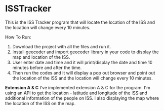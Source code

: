 # ISSTracker

This is the ISS Tracker program that will locate the location of the ISS and the location will change every 10 minutes.

How To Run:
1. Download the project with all the files and run it.
2. Install geocoder and import geocoder library in your code to display the map and location of the ISS.
3. User enter date and time and it will print/display the date and time 10 minutes before and after the time.
4. Then run the codes and it will display a pop out browser and point out the location of the ISS and the location will change every 10 minutes.

**Extension A & C**
I've implemented extension A & C for the program. I'm using an API to get the location - latitude and longitude of the ISS and additional information of the people on ISS. 
I also displaying the map where the location of the ISS on the map. 
